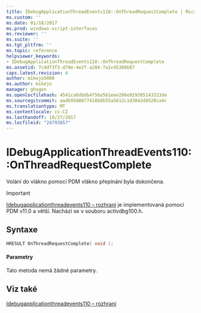 ```yaml
---
title: IDebugApplicationThreadEvents110::OnThreadRequestComplete | Microsoft Docs
ms.custom: ''
ms.date: 01/18/2017
ms.prod: windows-script-interfaces
ms.reviewer: ''
ms.suite: ''
ms.tgt_pltfrm: ''
ms.topic: reference
helpviewer_keywords:
- IDebugApplicationThreadEvents110::OnThreadRequestComplete
ms.assetid: 7cdd73f3-d78e-4e2f-a204-7a1c45366b87
caps.latest.revision: 4
author: mikejo5000
ms.author: mikejo
manager: ghogen
ms.openlocfilehash: 4541ca6dbdb4756a5b1eee286e929385143323de
ms.sourcegitcommit: aadb9588877418b8b55a5612c1d3842d4520ca4c
ms.translationtype: MT
ms.contentlocale: cs-CZ
ms.lasthandoff: 10/27/2017
ms.locfileid: "24793857"
---
```

# <a name="idebugapplicationthreadevents110onthreadrequestcomplete"></a>IDebugApplicationThreadEvents110::OnThreadRequestComplete
Volání do vlákno pomocí PDM vlákno přepínání byla dokončena.  
  
> [!IMPORTANT]
>  [Idebugapplicationthreadevents110 – rozhraní](../../winscript/reference/idebugapplicationthreadevents110-interface.md) je implementovaná pomocí PDM v11.0 a větší. Nachází se v souboru activdbg100.h.  
  
## <a name="syntax"></a>Syntaxe  
  
```cpp  
HRESULT OnThreadRequestComplete( void );  
```  
  
#### <a name="parameters"></a>Parametry  
 Tato metoda nemá žádné parametry.  
  
## <a name="see-also"></a>Viz také  
 [Idebugapplicationthreadevents110 – rozhraní](../../winscript/reference/idebugapplicationthreadevents110-interface.md)